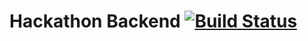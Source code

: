 # Hackathon Backend [![Build Status](https://travis-ci.org/fullstackforhackathon/backendHackathone.svg?branch=master)](https://travis-ci.org/fullstackforhackathon/backendHackathone)
